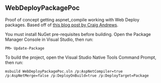## WebDeployPackagePoc

Proof of concept getting aspnet_compile working with Web Deploy packages.
Based off of [this blog post by Craig
Andrews](http://candrews.integralblue.com/2012/04/precompiling-with-web-deploy/).

You must install NuGet pre-requisites before building.  Open the Package Manager Console in Visual Studio, then run:

    PM> Update-Package

To build the project, open the Visual Studio Native Tools Command Prompt, then
run:

    msbuild WebDeployPackagePoc.sln /p:AspNetCompiler=true /p:AspNetMerge=false /p:DeployOnBuild=true /p:DeployTarget=Package
